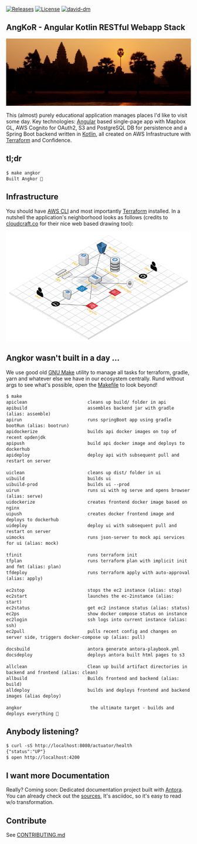 [![Releases](https://img.shields.io/github/v/tag/tillkuhn/angkor?color=blue)](https://github.com/tillkuhn/angkor/releases)
[![License](https://img.shields.io/github/license/tillkuhn/angkor?color=blue)](https://github.com/tillkuhn/angkor/blob/master/LICENSE)
[![david-dm](https://david-dm.org/tillkuhn/angkor.svg?path=ui)](https://david-dm.org/tillkuhn/angkor?path=ui)

## AngKoR - Angular Kotlin RESTful Webapp Stack
![](docs/modules/ROOT/images/img_4075_angkor_sunrise_pano.jpg)

This (almost) purely educational application manages places I'd like to visit some day. 
Key technologies: [Angular](https://angular.io/) based single-page app with Mapbox GL, AWS Cognito for OAuth2, S3 and PostgreSQL DB for persistence and
a Spring Boot backend written in [Kotlin](https://kotlinlang.org/), 
all created on AWS Infrastructure with [Terraform](https://www.terraform.io/) and Confidence.

## tl;dr

```shell script
$ make angkor
Built Angkor 🌇
```

## Infrastructure

You should have [AWS CLI](http://docs.aws.amazon.com/cli/latest/userguide/installing.html) and most importantly [Terraform](https://www.terraform.io/intro/getting-started/install.html) installed.
In a nutshell the application's neighborhood looks as follows (credits to [cloudcraft.co](https://cloudcraft.co/) for their nice web based drawing tool):

![](./docs/images/infrastructure.png)

## Angkor wasn't built in a day ... 

We use good old [GNU Make](https://www.gnu.org/software/make/) utility to manage all tasks for terraform, gradle, yarn
and whatever else we have in our ecosystem centrally. Rund without args to see what's possible, open the [Makefile](./Makefile) to look beyond!

```shell script
$ make
apiclean                       cleans up build/ folder in api
apibuild                       assembles backend jar with gradle (alias: assemble)
apirun                         runs springBoot app using gradle bootRun (alias: bootrun)
apidockerize                   builds api docker images on top of recent opdenjdk
apipush                        build api docker image and deploys to dockerhub
apideploy                      deploy api with subsequent pull and restart on server

uiclean                        cleans up dist/ folder in ui
uibuild                        builds ui
uibuild-prod                   builds ui --prod
uirun                          runs ui with ng serve and opens browser (alias: serve)
uidockerize                    creates frontend docker image based on nginx
uipush                         creates docker frontend image and deploys to dockerhub
uideploy                       deploy ui with subsequent pull and restart on server
uimocks                        runs json-server to mock api services for ui (alias: mock)

tfinit                         runs terraform init
tfplan                         runs terraform plan with implicit init and fmt (alias: plan)
tfdeploy                       runs terraform apply with auto-approval (alias: apply)

ec2stop                        stops the ec2 instance (alias: stop)
ec2start                       launches the ec-2instamce (alias: start)
ec2status                      get ec2 instance status (alias: status)
ec2ps                          show docker compose status on instance
ec2login                       ssh logs into current instance (alias: ssh)
ec2pull                        pulls recent config and changes on server side, triggers docker-compose up (alias: pull)

docsbuild                      antora generate antora-playbook.yml
docsdeploy                     deploys antora built html pages to s3

allclean                       Clean up build artifact directories in backend and frontend (alias: clean)
allbuild                       Builds frontend and backend (alias: build)
alldeploy                      builds and deploys frontend and backend images (alias deploy)

angkor                          the ultimate target - builds and deploys everything 🦄
```

## Anybody listening?

```shell script
$ curl -sS http://localhost:8080/actuator/health
{"status":"UP"}
$ open http://localhost:4200
```

## I want more Documentation

Really? Coming soon: Dedicated documentation project built with [Antora](https://antora.org/). 
You can already check out the [sources](./docs/modules/ROOT/pages), It's asciidoc, so it's easy to read w/o transformation.

## Contribute

See [CONTRIBUTING.md](./CONTRIBUTING.md)
